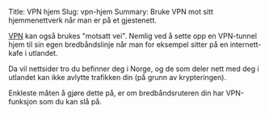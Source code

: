 Title: VPN hjem
Slug: vpn-hjem
Summary: Bruke VPN mot sitt hjemmenettverk når man er på et gjestenett.

[VPN](/tiltak/bruk-vpn/) kan også brukes "motsatt vei".
Nemlig ved å sette opp en VPN-tunnel hjem til sin egen bredbåndslinje
når man for eksempel sitter på en internett-kafe i utlandet.

Da vil nettsider tro du befinner deg i Norge, og de som deler nett med
deg i utlandet kan ikke avlytte trafikken din (på grunn av
krypteringen).

Enkleste måten å gjøre dette på, er om bredbåndsruteren din har
VPN-funksjon som du kan slå på.
